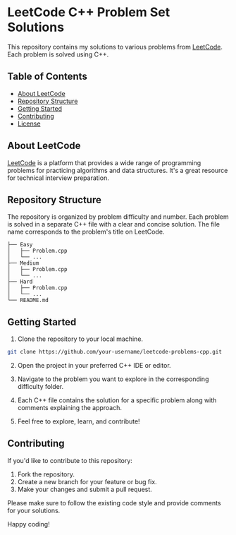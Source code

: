 
# LeetCode C++ Problem Set Solutions

This repository contains my solutions to various problems from [LeetCode](https://leetcode.com/connect2abdulaziz). Each problem is solved using C++.

## Table of Contents

- [About LeetCode](#about-leetcode)
- [Repository Structure](#repository-structure)
- [Getting Started](#getting-started)
- [Contributing](#contributing)
- [License](#license)

## About LeetCode

[LeetCode](https://leetcode.com/) is a platform that provides a wide range of programming problems for practicing algorithms and data structures. It's a great resource for technical interview preparation.

## Repository Structure

The repository is organized by problem difficulty and number. Each problem is solved in a separate C++ file with a clear and concise solution. The file name corresponds to the problem's title on LeetCode.

```
├── Easy
│   ├── Problem.cpp
│   └── ...
├── Medium
│   ├── Problem.cpp
│   └── ...
├── Hard
│   ├── Problem.cpp
│   └── ...
└── README.md
```

## Getting Started

1. Clone the repository to your local machine.

```bash
git clone https://github.com/your-username/leetcode-problems-cpp.git
```

2. Open the project in your preferred C++ IDE or editor.

3. Navigate to the problem you want to explore in the corresponding difficulty folder.

4. Each C++ file contains the solution for a specific problem along with comments explaining the approach.

5. Feel free to explore, learn, and contribute!

## Contributing

If you'd like to contribute to this repository:

1. Fork the repository.
2. Create a new branch for your feature or bug fix.
3. Make your changes and submit a pull request.

Please make sure to follow the existing code style and provide comments for your solutions.


Happy coding!
